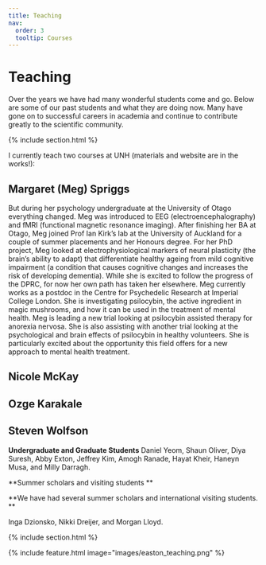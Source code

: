 ```yaml
---
title: Teaching
nav:
  order: 3
  tooltip: Courses
---
```


# <i class="fas teaching"></i>Teaching


Over the years we have had many wonderful students come and go. Below are some of our past students and what they are doing now. Many have gone on to successful careers in academia and continue to contribute greatly to the scientific community.


{% include section.html %}

I currently teach two courses at UNH (materials and website are in the works!):

## Margaret (Meg) Spriggs
But during her psychology undergraduate at the University of Otago everything changed. Meg was introduced to EEG (electroencephalography) and fMRI (functional magnetic resonance imaging). After finishing her BA at Otago, Meg joined Prof Ian Kirk’s lab at the University of Auckland for a couple of summer placements and her Honours degree. For her PhD project, Meg looked at electrophysiological markers of neural plasticity (the brain’s ability to adapt) that differentiate healthy ageing from mild cognitive impairment (a condition that causes cognitive changes and increases the risk of developing dementia). While she is excited to follow the progress of the DPRC, for now her own path has taken her elsewhere. Meg currently works as a postdoc in the Centre for Psychedelic Research at Imperial College London. She is investigating psilocybin, the active ingredient in magic mushrooms, and how it can be used in the treatment of mental health. Meg is leading a new trial looking at psilocybin assisted therapy for anorexia nervosa. She is also assisting with another trial looking at the psychological and brain effects of psilocybin in healthy volunteers. She is particularly excited about the opportunity this field offers for a new approach to mental health treatment. 

## Nicole McKay
## Ozge Karakale
## Steven Wolfson


**Undergraduate and Graduate Students**
Daniel Yeom, Shaun Oliver, Diya Suresh, Abby Exton, Jeffrey Kim, Amogh Ranade, Hayat Kheir, Haneyn Musa, and Milly Darragh.

**Summer scholars and visiting students **

**We have had several summer scholars and international visiting students. **

Inga Dzionsko, Nikki Dreijer, and Morgan Lloyd. 

{% include section.html %}

{%
  include feature.html
  image="images/easton_teaching.png"
%}
